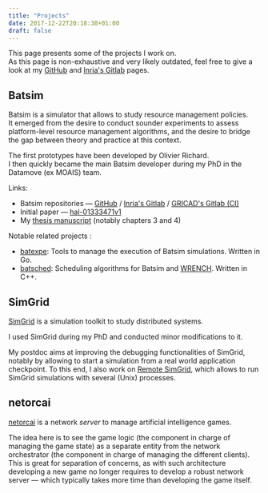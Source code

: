 ```yaml
---
title: "Projects"
date: 2017-12-22T20:18:38+01:00
draft: false
---
```


This page presents some of the projects I work on.  
As this page is non-exhaustive and very likely outdated,
feel free to give a look at my
[GitHub](https://github.com/mpoquet) and
[Inria's Gitlab](https://gitlab.inria.fr/mpoquet) pages.

## Batsim
Batsim is a simulator that allows to study resource management policies.  
It emerged from the desire to conduct sounder experiments to assess
platform-level resource management algorithms, and the desire to bridge
the gap between theory and practice at this context.

The first prototypes have been developed by Olivier Richard.  
I then quickly became the main Batsim developer during my PhD
in the Datamove (ex MOAIS) team.  

Links:

- Batsim repositories — [GitHub](https://github.com/oar-team/batsim) /
  [Inria's Gitlab](https://gitlab.inria.fr/batsim/batsim) /
  [GRICAD's Gitlab (CI)](https://gricad-gitlab.univ-grenoble-alpes.fr/batsim/batsim)
- Initial paper — [hal-01333471v1](https://hal.archives-ouvertes.fr/hal-01333471v1)
- My [thesis manuscript](/research/phd/manuscript.pdf) (notably chapters 3 and 4)

Notable related projects :

- [batexpe](https://gitlab.inria.fr/batsim/batexpe): Tools to manage the
  execution of Batsim simulations. Written in Go.
- [batsched](https://gitlab.inria.fr/batsim/batsched): Scheduling
  algorithms for Batsim and
  [WRENCH](http://wrench-project.org/). Written in C++.

## SimGrid
[SimGrid](http://simgrid.gforge.inria.fr/)
is a simulation toolkit to study distributed systems.

I used SimGrid during my PhD and conducted minor modifications to it.

My postdoc aims at improving the debugging functionalities of SimGrid,
notably by allowing to start a simulation from a real world application
checkpoint. To this end, I also work on
[Remote SimGrid](https://github.com/simgrid/remote-simgrid), which allows to
run SimGrid simulations with several (Unix) processes.

## netorcai
[netorcai](https://github.com/mpoquet/netorcai) is a network *server* to
manage artificial intelligence games.

The idea here is to see the game logic (the component in charge of managing
the game state) as a separate entity from the network orchestrator (the component in charge of managing the different clients).
This is great for separation of concerns, as with such architecture developing
a new game no longer requires to develop a robust network server — which
typically takes more time than developing the game itself.

